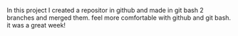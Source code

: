 In this project I created a repositor in github and made in git bash 2 branches and merged them.
feel more comfortable with github and git bash.
it was a great week!